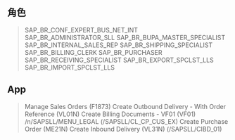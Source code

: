 ## 角色
> SAP_BR_CONF_EXPERT_BUS_NET_INT
> SAP_BR_ADMINISTRATOR_SLL
> SAP_BR_BUPA_MASTER_SPECIALIST
> SAP_BR_INTERNAL_SALES_REP
> SAP_BR_SHIPPING_SPECIALIST
> SAP_BR_BILLING_CLERK
> SAP_BR_PURCHASER
> SAP_BR_RECEIVING_SPECIALIST
> SAP_BR_EXPORT_SPCLST_LLS
> SAP_BR_IMPORT_SPCLST_LLS
## App
> Manage Sales Orders (F1873)
> Create Outbound Delivery - With Order Reference (VL01N)
> Create Billing Documents - VF01 (VF01)
> /n/SAPSLL/MENU_LEGAL
> (/SAPSLL/CL_CP_CUS_EX)
> Create Purchase Order (ME21N)
> Create Inbound Delivery (VL31N)
> (/SAPSLL/CIBD_01)